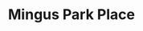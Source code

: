 ---
photo_name: /img/Mingus-Place.jpg
photo_alt: Mingus Park Place in Coos Bay, OR
title: Mingus Park Place
property_name: Mingus Park Place
property_category: 4 - Vacation Rental Homes
address:
  street: 
  street2: 
  city: Coos Bay
  state: OR
  zip: '97420'
phone_toll_free: 
phone_local: 
units: '1'
cost: 3 - $$$
property_description: >-
  Beautifully renovated, historic two story home, conveniently located in downtown Coos Bay, just a short walk to restaurants, pubs, shops and the boardwalk, and situated directly across the street from beautiful Mingus Park.
website: 'https://www.vrbo.com/1145036'
amenityList: 
  - 6 - WiFi Available
  - 7 - Kitchens Available
---